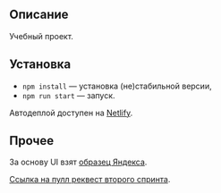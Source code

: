 ## Описание

Учебный проект.

## Установка

- `npm install` — установка (не)стабильной версии,
- `npm run start` — запуск.

Автодеплой доступен на [Netlify](https://genuine-kringle-91aaa2.netlify.app/).

## Прочее

За основу UI взят [образец Яндекса](https://www.figma.com/file/jF5fFFzgGOxQeB4CmKWTiE/Chat_external_link).

[Ссылка на пулл реквест второго спринта](https://github.com/AlexeiA/middle.messenger.praktikum.yandex/pull/5).

